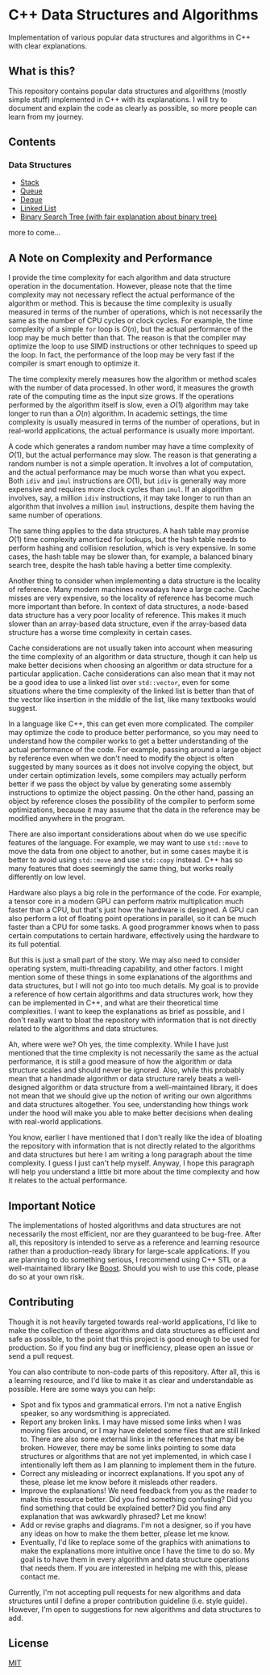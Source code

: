 # C++ Data Structures and Algorithms

Implementation of various popular data structures and algorithms in C++
with clear explanations.

## What is this?

This repository contains popular data structures and algorithms
(mostly simple stuff) implemented in C++ with its explanations.
I will try to document and explain the code as clearly as possible,
so more people can learn from my journey.

## Contents

### Data Structures

- [Stack](DataStructure/Stack)
- [Queue](DataStructure/Queue)
- [Deque](DataStructure/Deque)
- [Linked List](DataStructure/LinkedList)
- [Binary Search Tree (with fair explanation about binary tree)](DataStructure/BinarySearchTree)

more to come...

## A Note on Complexity and Performance

I provide the time complexity for each algorithm and data structure operation
in the documentation. However, please note that the time complexity may not
necessary reflect the actual performance of the algorithm or method.
This is because the time complexity is usually measured in terms of the number
of operations, which is not necessarily the same as the number of CPU cycles
or clock cycles. For example, the time complexity of a simple `for` loop is
$O(n)$, but the actual performance of the loop may be much better than that.
The reason is that the compiler may optimize the loop to use SIMD instructions
or other techniques to speed up the loop. In fact, the performance of the
loop may be very fast if the compiler is smart enough to optimize it.

The time complexity merely measures how the algorithm or method scales with the
number of data processed. In other word, it measures the growth rate of the
computing time as the input size grows. If the operations performed by the
algorithm itself is slow, even a $O(1)$ algorithm may take longer to run than a
$O(n)$ algorithm. In academic settings, the time complexity is usually measured
in terms of the number of operations, but in real-world applications, the
actual performance is usually more important.

A code which generates a random number may have a time complexity of $O(1)$,
but the actual performance may slow. The reason is that generating a random
number is not a simple operation. It involves a lot of computation, and the
actual performance may be much worse than what you expect. Both `idiv` and
`imul` instructions are $O(1)$, but `idiv` is generally way more expensive
and requires more clock cycles than `imul`. If an algorithm involves, say, a
million `idiv` instructions, it may take longer to run than an algorithm that
involves a million `imul` instructions, despite them having the same number
of operations. 

The same thing applies to the data structures. A hash table may promise $O(1)$
time complexity amortized for lookups, but the hash table needs to perform
hashing and collision resolution, which is very expensive. In some cases,
the hash table may be slower than, for example, a balanced binary search tree,
despite the hash table having a better time complexity.

Another thing to consider when implementing a data structure is the
locality of reference. Many modern machines nowadays have a large cache.
Cache misses are very expensive, so the locality of reference has
become much more important than before. In context of data structures,
a node-based data structure has a very poor locality of reference. This 
makes it much slower than an array-based data structure, even if the
array-based data structure has a worse time complexity in certain cases.

Cache considerations are not usually taken into account when measuring
the time complexity of an algorithm or data structure, though it can
help us make better decisions when choosing an algorithm or data structure
for a particular application. Cache considerations can also mean that
it may not be a good idea to use a linked list over `std::vector`, even
for some situations where the time complexity of the linked list is
better than that of the vector like insertion in the middle of the list,
like many textbooks would suggest.

In a language like C++, this can get even more complicated. The compiler
may optimize the code to produce better performance, so you may need
to understand how the compiler works to get a better understanding of
the actual performance of the code. For example, passing around a large
object by reference even when we don't need to modify the object is often
suggested by many sources as it does not involve copying the object,
but under certain optimization levels, some compilers may actually perform
better if we pass the object by value by generating some assembly instructions
to optimize the object passing. On the other hand, passing an object
by reference closes the possibility of the compiler to perform some
optimizations, because it may assume that the data in the reference
may be modified anywhere in the program. 

There are also important considerations about when do we use specific
features of the language. For example, we may want to use `std::move`
to move the data from one object to another, but in some cases maybe
it is better to avoid using `std::move` and use `std::copy` instead.
C++ has so many features that does seemingly the same thing, but
works really differently on low level. 

Hardware also plays a big role in the performance of the code. For example,
a tensor core in a modern GPU can perform matrix multiplication much
faster than a CPU, but that's just how the hardware is designed. A
GPU can also perform a lot of floating point operations in parallel,
so it can be much faster than a CPU for some tasks. A good programmer
knows when to pass certain computations to certain hardware, effectively
using the hardware to its full potential.

But this is just a small part of the story. We may also need to consider
operating system, multi-threading capability, and other factors. I might
mention some of these things in some explanations of the algorithms and
data structures, but I will not go into too much details. My goal is to
provide a reference of how certain algorithms and data structures work,
how they can be implemented in C++, and what are their theoretical
time complexities. I want to keep the explanations as brief as possible,
and I don't really want to bloat the repository with information that
is not directly related to the algorithms and data structures.

Ah, where were we? Oh yes, the time complexity. While I have just mentioned
that the time cmplexity is not necessarily the same as the actual performance,
it is still a good measure of how the algorithm or data structure scales
and should never be ignored. Also, while this probably mean that a handmade
algorithm or data structure rarely beats a well-designed algorithm or data
structure from a well-maintained library, it does not mean that we should
give up the notion of writing our own algorithms and data structures altogether.
You see, understanding how things work under the hood will make you
able to make better decisions when dealing with real-world applications.

You know, earlier I have mentioned that I don't really like the idea of
bloating the repository with information that is not directly related
to the algorithms and data structures but here I am writing a long
paragraph about the time complexity. I guess I just can't help myself.
Anyway, I hope this paragraph will help you understand a little bit
more about the time complexity and how it relates to the actual performance.

## Important Notice

The implementations of hosted algorithms and data structures are not
necessarily the most efficient, nor are they guaranteed to be bug-free.
After all, this repository is intended to serve as a reference and learning
resource rather than a production-ready library for large-scale applications.
If you are planning to do something serious, I recommend using C++
STL or a well-maintained library like [Boost](https://github.com/boostorg/boost). 
Should you wish to use this code, please do so at your own risk.

## Contributing

Though it is not heavily targeted towards real-world applications, I'd like
to make the collection of these algorithms and data structures as efficient
and safe as possible, to the point that this project is good
enough to be used for production. So if you find any bug or inefficiency,
please open an issue or send a pull request.

You can also contribute to non-code parts of this repository. After all,
this is a learning resource, and I'd like to make it as clear and
understandable as possible. Here are some ways you can help:

- Spot and fix typos and grammatical errors. I'm not a native English
  speaker, so any wordsmithing is appreciated.
- Report any broken links. I may have missed some links when I was
  moving files around, or I may have deleted some files that are still
  linked to. There are also some external links in the references that may
  be broken. However, there may be some links pointing to some data structures
  or algorithms that are not yet implemented, in which case I intentionally
  left them as I am planning to implement them in the future.
- Correct any misleading or incorrect explanations. If you spot any
  of these, please let me know before it misleads other readers.
- Improve the explanations! We need feedback from you as the reader to
  make this resource better. Did you find something confusing? Did you
  find something that could be explained better? Did you find any
  explanation that was awkwardly phrased? Let me know!
- Add or revise graphs and diagrams. I'm not a designer, so if you have
  any ideas on how to make the them better, please let me know.
- Eventually, I'd like to replace some of the graphics with animations to make
  the explanations more intuitive once I have the time to do so. My goal is to
  have them in every algorithm and data structure operations that needs them.
  If you are interested in helping me with this, please contact me.

Currently, I'm not accepting pull requests for new algorithms and data
structures until I define a proper contribution guideline (i.e. style guide).
However, I'm open to suggestions for new algorithms and data structures to add.

## License
[MIT](LICENSE)